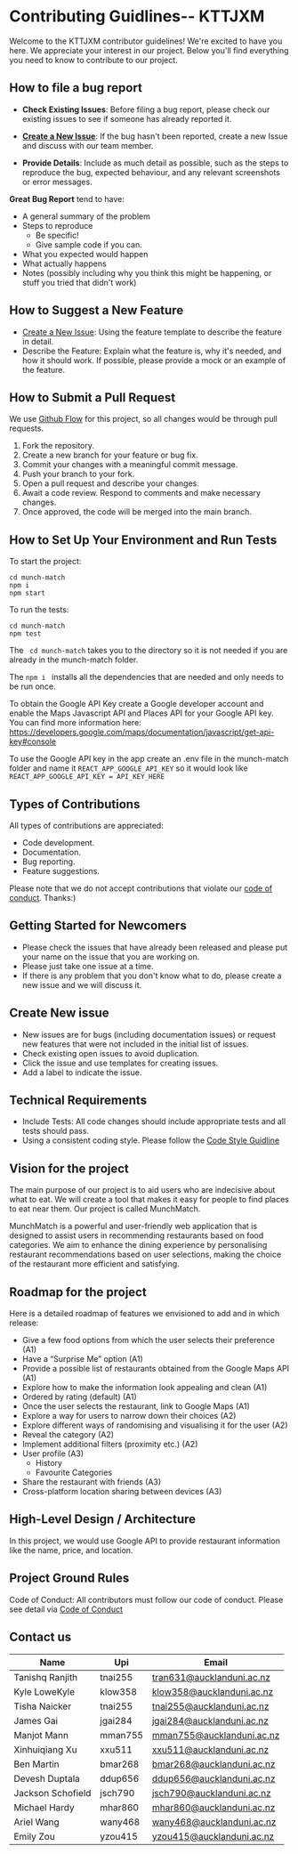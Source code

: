 # Contributing Guidlines-- KTTJXM


Welcome to the KTTJXM contributor guidelines! We're excited to have you here. We appreciate your interest in our project. Below you'll find everything you need to know to contribute to our project. 

## How to file a bug report 
- **Check Existing Issues**: Before filing a bug report, please check our existing issues to see if someone has already reported it.

- **[Create a New Issue](#create-new-issue)**: If the bug hasn't been reported, create a new Issue and discuss with our team member.

- **Provide Details**: Include as much detail as possible, such as the steps to reproduce the bug, expected behaviour, and any relevant screenshots or error messages.

**Great Bug Report** tend to have: 
- A general summary of the problem
- Steps to reproduce
  - Be specific!
  - Give sample code if you can.
- What you expected would happen
- What actually happens
- Notes (possibly including why you think this might be happening, or stuff you tried that didn't work)



## How to Suggest a New Feature
- [Create a New Issue](#create-new-issue): Using the feature template to describe the feature in detail.
- Describe the Feature: Explain what the feature is, why it's needed, and how it should work. If possible, please provide a mock or an example of the feature.

## How to Submit a Pull Request 
We use [Github Flow](https://docs.github.com/en/get-started/quickstart/github-flow) for this project, so all changes would be through pull requests. 
1. Fork the repository.
2. Create a new branch for your feature or bug fix.
3. Commit your changes with a meaningful commit message.
4. Push your branch to your fork.
5. Open a pull request and describe your changes.
6. Await a code review. Respond to comments and make necessary changes.
7. Once approved, the code will be merged into the main branch.

## How to Set Up Your Environment and Run Tests

To start the project:
```
cd munch-match
npm i 
npm start

``` 

To run the tests: 
```
cd munch-match
npm test
```

The ``` cd munch-match``` takes you to the directory so it is not needed if you are already in the munch-match folder.

The ```npm i ``` installs all the dependencies that are needed and only needs to be run once. 

To obtain the Google API Key create a Google developer account and enable the Maps Javascript API and Places API for your Google API key. You can find more information here: https://developers.google.com/maps/documentation/javascript/get-api-key#console

To use the Google API key in the app create an .env file in the munch-match folder and name it ```REACT_APP_GOOGLE_API_KEY``` so it would look like ```REACT_APP_GOOGLE_API_KEY = API_KEY_HERE```


## Types of Contributions
All types of contributions are appreciated:

- Code development.
- Documentation.
- Bug reporting.
- Feature suggestions.

Please note that we do not accept contributions that violate our [code of conduct](CODE_OF_CONDUCT.md). Thanks:)

## Getting Started for Newcomers
- Please check the issues that have already been released and please put your name on the issue that you are working on.
- Please just take one issue at a time.
- If there is any problem that you don't know what to do, please create a new issue and we will discuss it.

## Create New issue
- New issues are for bugs (including documentation issues) or request new features that were not included in the initial list of issues.
- Check existing open issues to avoid duplication.
- Click the issue and use templates for creating issues.
- Add a label to indicate the issue.


## Technical Requirements
- Include Tests: All code changes should include appropriate tests and all tests should pass.
- Using a consistent coding style. Please follow the [Code Style Guidline](https://google.github.io/styleguide/)

## Vision for the project
The main purpose of our project is to aid users who are indecisive about what to eat. We will create a tool that makes it easy for people to find places to eat near them. Our project is called MunchMatch.

MunchMatch is a powerful and user-friendly web application that is designed to assist users in recommending restaurants based on food categories. We aim to enhance the dining experience by personalising restaurant recommendations based on user selections, making the choice of the restaurant more efficient and satisfying.

## Roadmap for the project
Here is a detailed roadmap of features we envisioned to add and in which release:
- Give a few food options from which the user selects their preference (A1)
- Have a “Surprise Me” option (A1)
- Provide a possible list of restaurants obtained from the Google Maps API (A1)
- Explore how to make the information look appealing and clean (A1)
- Ordered by rating (default) (A1) 
- Once the user selects the restaurant, link to Google Maps (A1)
- Explore a way for users to narrow down their choices (A2)
- Explore different ways of randomising and visualising it for the user (A2)
- Reveal the category (A2)
- Implement additional filters (proximity etc.) (A2)
- User profile (A3)
    - History
    - Favourite Categories
- Share the restaurant with friends (A3)
- Cross-platform location sharing between devices (A3)

## High-Level Design / Architecture
In this project, we would use Google API to provide restaurant information like the name, price, and location.

## Project Ground Rules
Code of Conduct: All contributors must follow our code of conduct. Please see detail via [Code of Conduct](CODE_OF_CONDUCT.md)

## Contact us
| Name              | Upi     | Email                     |
|-------------------|---------|---------------------------|
| Tanishq Ranjith   | tnai255 | tran631@aucklanduni.ac.nz |
| Kyle LoweKyle     | klow358 | klow358@aucklanduni.ac.nz |
| Tisha Naicker     | tnai255 | tnai255@aucklanduni.ac.nz |
| James Gai         | jgai284 | jgai284@aucklanduni.ac.nz |
| Manjot Mann       | mman755 | mman755@aucklanduni.ac.nz |
| Xinhuiqiang Xu    | xxu511  | xxu511@aucklanduni.ac.nz  |
| Ben Martin        | bmar268 | bmar268@aucklanduni.ac.nz |
| Devesh Duptala    | ddup656 | ddup656@aucklanduni.ac.nz |
| Jackson Schofield | jsch790 | jsch790@aucklanduni.ac.nz |
| Michael Hardy     | mhar860 | mhar860@aucklanduni.ac.nz |
| Ariel Wang        | wany468 | wany468@aucklanduni.ac.nz |
| Emily Zou         | yzou415 | yzou415@aucklanduni.ac.nz |



